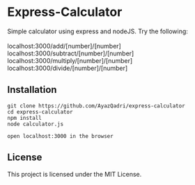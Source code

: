 # Express-Calculator

Simple calculator using express and nodeJS. Try the following:<br><br>
localhost:3000/add/[number]/[number]<br>
localhost:3000/subtract/[number]/[number]<br>
localhost:3000/multiply/[number]/[number]<br>
localhost:3000/divide/[number]/[number]<br>

## Installation

```
git clone https://github.com/AyazQadri/express-calculator
cd express-calculator
npm install
node calculator.js

open localhost:3000 in the browser
```

## License

This project is licensed under the MIT License.
